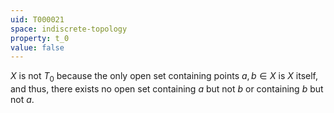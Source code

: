 ```yaml
---
uid: T000021
space: indiscrete-topology
property: t_0
value: false
---
```

$X$ is not $T_0$ because the only open set containing points $a, b \in X$ is $X$ itself, and thus, there exists no open set containing $a$ but not $b$ or containing $b$ but not $a$.

